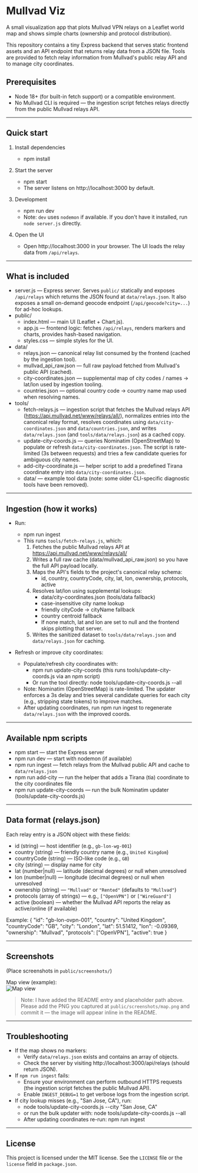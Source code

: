 # Mullvad Viz

A small visualization app that plots Mullvad VPN relays on a Leaflet world map and shows simple charts (ownership and protocol distribution).

This repository contains a tiny Express backend that serves static frontend assets and an API endpoint that returns relay data from a JSON file. Tools are provided to fetch relay information from Mullvad's public relay API and to manage city coordinates.

## Prerequisites

- Node 18+ (for built-in fetch support) or a compatible environment.
- No Mullvad CLI is required — the ingestion script fetches relays directly from the public Mullvad relays API.

---

## Quick start

1. Install dependencies
   - npm install

2. Start the server
   - npm start
   - The server listens on http://localhost:3000 by default.

3. Development
   - npm run dev
   - Note: `dev` uses `nodemon` if available. If you don't have it installed, run `node server.js` directly.

4. Open the UI
   - Open http://localhost:3000 in your browser. The UI loads the relay data from `/api/relays`.

---

## What is included

- server.js — Express server. Serves `public/` statically and exposes `/api/relays` which returns the JSON found at `data/relays.json`. It also exposes a small on-demand geocode endpoint (`/api/geocode?city=...`) for ad-hoc lookups.
- public/
  - index.html — main UI (Leaflet + Chart.js).
  - app.js — frontend logic: fetches `/api/relays`, renders markers and charts, provides hash-based navigation.
  - styles.css — simple styles for the UI.
- data/
  - relays.json — canonical relay list consumed by the frontend (cached by the ingestion tool).
  - mullvad_api_raw.json — full raw payload fetched from Mullvad's public API (cached).
  - city-coordinates.json — supplemental map of city codes / names -> lat/lon used by ingestion tooling.
  - countries.json — optional country code → country name map used when resolving names.
- tools/
  - fetch-relays.js — ingestion script that fetches the Mullvad relays API (https://api.mullvad.net/www/relays/all/), normalizes entries into the canonical relay format, resolves coordinates using `data/city-coordinates.json` and `data/countries.json`, and writes `data/relays.json` (and `tools/data/relays.json`) as a cached copy.
  - update-city-coords.js — queries Nominatim (OpenStreetMap) to populate or refresh `data/city-coordinates.json`. The script is rate-limited (3s between requests) and tries a few candidate queries for ambiguous city names.
  - add-city-coordinate.js — helper script to add a predefined Tirana coordinate entry into `data/city-coordinates.json`.
  - data/ — example tool data (note: some older CLI-specific diagnostic tools have been removed).

---

## Ingestion (how it works)

- Run:
  - npm run ingest
  - This runs `tools/fetch-relays.js`, which:
    1. Fetches the public Mullvad relays API at https://api.mullvad.net/www/relays/all/
    2. Writes a full raw cache (data/mullvad_api_raw.json) so you have the full API payload locally.
    3. Maps the API's fields to the project's canonical relay schema:
       - id, country, countryCode, city, lat, lon, ownership, protocols, active
    4. Resolves lat/lon using supplemental lookups:
       - data/city-coordinates.json (tools/data fallback)
       - case-insensitive city name lookup
       - friendly cityCode -> cityName fallback
       - country centroid fallback
       - If none match, lat and lon are set to null and the frontend skips plotting that server.
    5. Writes the sanitized dataset to `tools/data/relays.json` and `data/relays.json` for caching.

- Refresh or improve city coordinates:
  - Populate/refresh city coordinates with:
    - npm run update-city-coords  (this runs tools/update-city-coords.js via an npm script)
    - Or run the tool directly: node tools/update-city-coords.js --all
  - Note: Nominatim (OpenStreetMap) is rate-limited. The updater enforces a 3s delay and tries several candidate queries for each city (e.g., stripping state tokens) to improve matches.
  - After updating coordinates, run npm run ingest to regenerate `data/relays.json` with the improved coords.

---

## Available npm scripts

- npm start — start the Express server
- npm run dev — start with nodemon (if available)
- npm run ingest — fetch relays from the Mullvad public API and cache to `data/relays.json`
- npm run add-city — run the helper that adds a Tirana (tia) coordinate to the city coordinates file
- npm run update-city-coords — run the bulk Nominatim updater (tools/update-city-coords.js)

---

## Data format (relays.json)

Each relay entry is a JSON object with these fields:

- id (string) — host identifier (e.g., `gb-lon-wg-001`)
- country (string) — friendly country name (e.g., `United Kingdom`)
- countryCode (string) — ISO-like code (e.g., `GB`)
- city (string) — display name for city
- lat (number|null) — latitude (decimal degrees) or null when unresolved
- lon (number|null) — longitude (decimal degrees) or null when unresolved
- ownership (string) — `"Mullvad"` or `"Rented"` (defaults to `"Mullvad"`)
- protocols (array of strings) — e.g., `["OpenVPN"]` or `["WireGuard"]`
- active (boolean) — whether the Mullvad API reports the relay as active/online (if available)

Example:
{
  "id": "gb-lon-ovpn-001",
  "country": "United Kingdom",
  "countryCode": "GB",
  "city": "London",
  "lat": 51.51412,
  "lon": -0.09369,
  "ownership": "Mullvad",
  "protocols": ["OpenVPN"],
  "active": true
}

---

## Screenshots

(Place screenshots in `public/screenshots/`)

Map view (example):  
![Map view](public/screenshots/map.png)

> Note: I have added the README entry and placeholder path above. Please add the PNG you captured at `public/screenshots/map.png` and commit it — the image will appear inline in the README.

---

## Troubleshooting

- If the map shows no markers:
  - Verify `data/relays.json` exists and contains an array of objects.
  - Check the server by visiting http://localhost:3000/api/relays (should return JSON).
- If `npm run ingest` fails:
  - Ensure your environment can perform outbound HTTPS requests (the ingestion script fetches the public Mullvad API).
  - Enable `INGEST_DEBUG=1` to get verbose logs from the ingestion script.
- If city lookup misses (e.g., "San Jose, CA"), run:
  - node tools/update-city-coords.js --city "San Jose, CA"
  - or run the bulk updater with: node tools/update-city-coords.js --all
  - After updating coordinates re-run: npm run ingest

---

## License

This project is licensed under the MIT license. See the `LICENSE` file or the `license` field in `package.json`.
